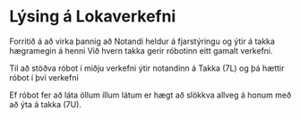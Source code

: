 # Lýsing á Lokaverkefni

Forritið á að virka þannig að Notandi heldur á fjarstýringu og ýtir á takka hægramegin á henni
Við hvern takka gerir róbotinn eitt gamalt verkefni.

Til að stöðva róbot í miðju verkefni ýtir notandinn á Takka (7L) og þá hættir róbot í því verkefni

Ef róbot fer að láta öllum íllum látum er hægt að slökkva allveg á honum með að ýta á takka (7U).